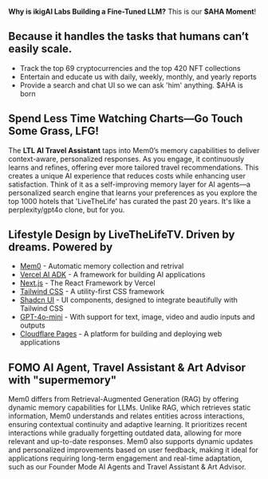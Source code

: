 **Why is ikigAI Labs Building a Fine-Tuned LLM?** This is our **$AHA Moment**!

## Because it handles the tasks that humans can’t easily scale.

- Track the top 69 cryptocurrencies and the top 420 NFT collections
- Entertain and educate us with daily, weekly, monthly, and yearly reports
- Provide a search and chat UI so we can ask 'him' anything. $AHA is born

## Spend Less Time Watching Charts—Go Touch Some Grass, LFG!

The **LTL AI Travel Assistant** taps into Mem0’s memory capabilities to deliver context-aware, personalized responses. As you engage, it continuously learns and refines, offering ever more tailored travel recommendations. This creates a unique AI experience that reduces costs while enhancing user satisfaction. Think of it as a self-improving memory layer for AI agents—a personalized search engine that learns your preferences as you explore the top 1000 hotels that 'LiveTheLife' has curated the past 20 years. It's like a perplexity/gpt4o clone, but for you.


## Lifestyle Design by LiveTheLifeTV. Driven by dreams. Powered by

- [Mem0](https://mem0.ai) - Automatic memory collection and retrival
- [Vercel AI ADK](https://github.com/vercel/ai) - A framework for building AI applications
- [Next.js](https://nextjs.org/) - The React Framework by Vercel
- [Tailwind CSS](https://tailwindcss.com/) - A utility-first CSS framework
- [Shadcn UI](https://tailwindui.com/) - UI components, designed to integrate beautifully with Tailwind CSS
- [GPT-4o-mini](https://openai.com) - With support for text, image, video and audio inputs and outputs
- [Cloudflare Pages](https://pages.cloudflare.com/) - A platform for building and deploying web applications

## FOMO AI Agent, Travel Assistant & Art Advisor with "supermemory"

Mem0 differs from Retrieval-Augmented Generation (RAG) by offering dynamic memory capabilities for LLMs. Unlike RAG, which retrieves static information, Mem0 understands and relates entities across interactions, ensuring contextual continuity and adaptive learning. It prioritizes recent interactions while gradually forgetting outdated data, allowing for more relevant and up-to-date responses. Mem0 also supports dynamic updates and personalized improvements based on user feedback, making it ideal for applications requiring long-term engagement and real-time adaptation, such as our Founder Mode AI Agents and Travel Assistant & Art Advisor.
